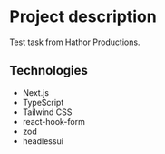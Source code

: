 # Project description

Test task from Hathor Productions.


## Technologies

- Next.js
- TypeScript
- Tailwind CSS
- react-hook-form
- zod
- headlessui

